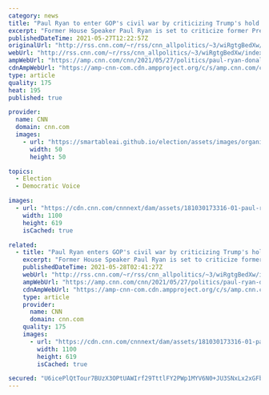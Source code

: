 ```yaml
---
category: news
title: "Paul Ryan to enter GOP's civil war by criticizing Trump's hold on party"
excerpt: "Former House Speaker Paul Ryan is set to criticize former President Donald Trump and his hold on the Republican Party during a speech Thursday night, according to excerpts obtained by CNN.\n    \n"
publishedDateTime: 2021-05-27T12:22:57Z
originalUrl: "http://rss.cnn.com/~r/rss/cnn_allpolitics/~3/wiRgtgBedXw/index.html"
webUrl: "http://rss.cnn.com/~r/rss/cnn_allpolitics/~3/wiRgtgBedXw/index.html"
ampWebUrl: "https://amp.cnn.com/cnn/2021/05/27/politics/paul-ryan-donald-trump-gop-reagan-presidential-library-republicans/index.html"
cdnAmpWebUrl: "https://amp-cnn-com.cdn.ampproject.org/c/s/amp.cnn.com/cnn/2021/05/27/politics/paul-ryan-donald-trump-gop-reagan-presidential-library-republicans/index.html"
type: article
quality: 175
heat: 195
published: true

provider:
  name: CNN
  domain: cnn.com
  images:
    - url: "https://smartableai.github.io/election/assets/images/organizations/cnn.com-50x50.jpg"
      width: 50
      height: 50

topics:
  - Election
  - Democratic Voice

images:
  - url: "https://cdn.cnn.com/cnnnext/dam/assets/181030173316-01-paul-ryan-1008-super-tease.jpg"
    width: 1100
    height: 619
    isCached: true

related:
  - title: "Paul Ryan enters GOP's civil war by criticizing Trump's hold on party"
    excerpt: "Former House Speaker Paul Ryan is set to criticize former President Donald Trump and his hold on the Republican Party during a speech Thursday night, according to excerpts obtained by CNN.\n    \n"
    publishedDateTime: 2021-05-28T02:41:27Z
    webUrl: "http://rss.cnn.com/~r/rss/cnn_allpolitics/~3/wiRgtgBedXw/index.html"
    ampWebUrl: "https://amp.cnn.com/cnn/2021/05/27/politics/paul-ryan-donald-trump-gop-reagan-presidential-library-republicans/index.html"
    cdnAmpWebUrl: "https://amp-cnn-com.cdn.ampproject.org/c/s/amp.cnn.com/cnn/2021/05/27/politics/paul-ryan-donald-trump-gop-reagan-presidential-library-republicans/index.html"
    type: article
    provider:
      name: CNN
      domain: cnn.com
    quality: 175
    images:
      - url: "https://cdn.cnn.com/cnnnext/dam/assets/181030173316-01-paul-ryan-1008-super-tease.jpg"
        width: 1100
        height: 619
        isCached: true

secured: "U6icePlQtTour7BUzX3OPtUAWIrf29TttlFY2PWp1MYV6N0+JU3SNxLx2xGFbNPep754Q/sK056Y+3CET9ZcOT0wUFY8GD1TGXyqZfF4k5vdznyYSQGtFAVBYGrAlhniEplHokzo8/L/IHPcaw7+J11geNDMWFTB4uhqj4E5KD9/nSwJQilMxj+rsv8wfl2vbHEqOAWVSO2vWSExR3np/bOjm2U8/nwukAXJ0b+gwCj38mUM83ZDgqbC3hz5PJtdB3t1GLx1QyREG6C2DBX9vnFNkJft3USH/ST1SF5fjLtAYiDdempI2Y07F2R3SrybTxfNt/VJ/K66TcSvMFlFu/tGDZXAD6XMmjvX8+jV3A4=;uiVRlDN3qBHLQ8lrolo4Sw=="
---
```


